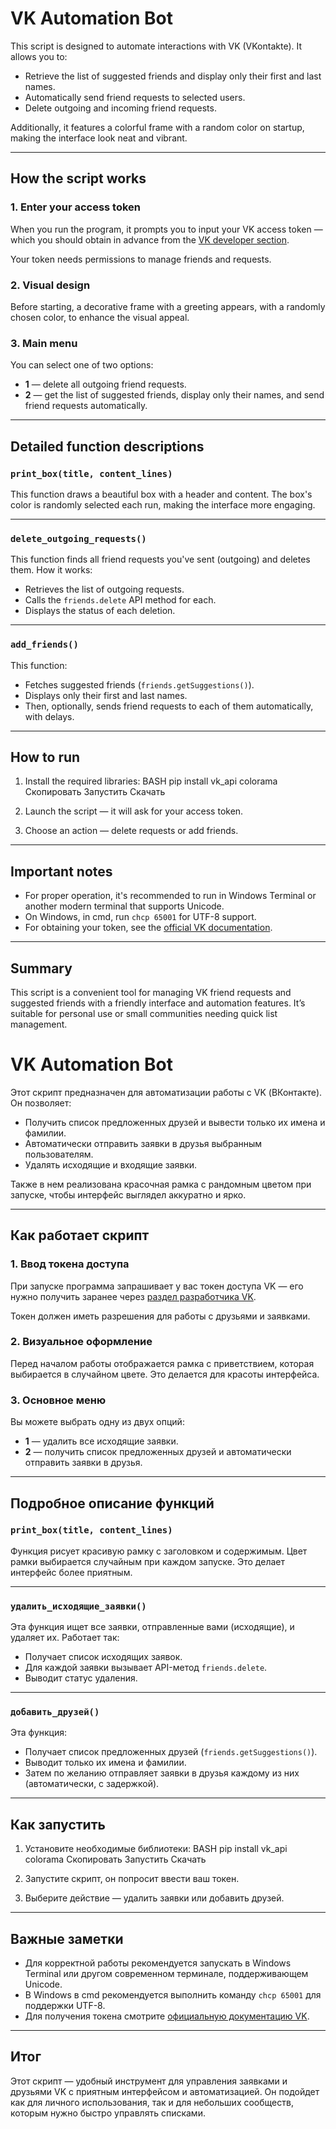 # VK Automation Bot

This script is designed to automate interactions with VK (VKontakte). It allows you to:

- Retrieve the list of suggested friends and display only their first and last names.
- Automatically send friend requests to selected users.
- Delete outgoing and incoming friend requests.

Additionally, it features a colorful frame with a random color on startup, making the interface look neat and vibrant.

---

## How the script works

### 1. Enter your access token
When you run the program, it prompts you to input your VK access token — which you should obtain in advance from the [VK developer section](https://vk.com/dev/access_token).

Your token needs permissions to manage friends and requests.

### 2. Visual design
Before starting, a decorative frame with a greeting appears, with a randomly chosen color, to enhance the visual appeal.

### 3. Main menu
You can select one of two options:
- **1** — delete all outgoing friend requests.
- **2** — get the list of suggested friends, display only their names, and send friend requests automatically.

---

## Detailed function descriptions

### `print_box(title, content_lines)`
This function draws a beautiful box with a header and content. The box's color is randomly selected each run, making the interface more engaging.

---

### `delete_outgoing_requests()`
This function finds all friend requests you've sent (outgoing) and deletes them.
How it works:
- Retrieves the list of outgoing requests.
- Calls the `friends.delete` API method for each.
- Displays the status of each deletion.

---

### `add_friends()`
This function:
- Fetches suggested friends (`friends.getSuggestions()`).
- Displays only their first and last names.
- Then, optionally, sends friend requests to each of them automatically, with delays.

---

## How to run

1. Install the required libraries:
BASH
pip install vk_api colorama
Скопировать
Запустить
Скачать


2. Launch the script — it will ask for your access token.

3. Choose an action — delete requests or add friends.

---

## Important notes

- For proper operation, it's recommended to run in Windows Terminal or another modern terminal that supports Unicode.
- On Windows, in cmd, run `chcp 65001` for UTF-8 support.
- For obtaining your token, see the [official VK documentation](https://vk.com/dev/access_token).

---

## Summary

This script is a convenient tool for managing VK friend requests and suggested friends with a friendly interface and automation features. It’s suitable for personal use or small communities needing quick list management.


# VK Automation Bot

Этот скрипт предназначен для автоматизации работы с VK (ВКонтакте). Он позволяет:

- Получить список предложенных друзей и вывести только их имена и фамилии.
- Автоматически отправить заявки в друзья выбранным пользователям.
- Удалять исходящие и входящие заявки.

Также в нем реализована красочная рамка с рандомным цветом при запуске, чтобы интерфейс выглядел аккуратно и ярко.

---

## Как работает скрипт

### 1. Ввод токена доступа
При запуске программа запрашивает у вас токен доступа VK — его нужно получить заранее через [раздел разработчика VK](https://vk.com/dev/access_token).

Токен должен иметь разрешения для работы с друзьями и заявками.

### 2. Визуальное оформление
Перед началом работы отображается рамка с приветствием, которая выбирается в случайном цвете. Это делается для красоты интерфейса.

### 3. Основное меню
Вы можете выбрать одну из двух опций:
- **1** — удалить все исходящие заявки.
- **2** — получить список предложенных друзей и автоматически отправить заявки в друзья.

---

## Подробное описание функций

### `print_box(title, content_lines)`
Функция рисует красивую рамку с заголовком и содержимым. Цвет рамки выбирается случайным при каждом запуске. Это делает интерфейс более приятным.

---

### `удалить_исходящие_заявки()`
Эта функция ищет все заявки, отправленные вами (исходящие), и удаляет их.
Работает так:
- Получает список исходящих заявок.
- Для каждой заявки вызывает API-метод `friends.delete`.
- Выводит статус удаления.

---

### `добавить_друзей()`
Эта функция:
- Получает список предложенных друзей (`friends.getSuggestions()`).
- Выводит только их имена и фамилии.
- Затем по желанию отправляет заявки в друзья каждому из них (автоматически, с задержкой).

---

## Как запустить

1. Установите необходимые библиотеки:
BASH
pip install vk_api colorama
Скопировать
Запустить
Скачать


2. Запустите скрипт, он попросит ввести ваш токен.

3. Выберите действие — удалить заявки или добавить друзей.

---

## Важные заметки

- Для корректной работы рекомендуется запускать в Windows Terminal или другом современном терминале, поддерживающем Unicode.
- В Windows в cmd рекомендуется выполнить команду `chcp 65001` для поддержки UTF-8.
- Для получения токена смотрите [официальную документацию VK](https://vk.com/dev/access_token).

---

## Итог

Этот скрипт — удобный инструмент для управления заявками и друзьями VK с приятным интерфейсом и автоматизацией. Он подойдет как для личного использования, так и для небольших сообществ, которым нужно быстро управлять списками.
